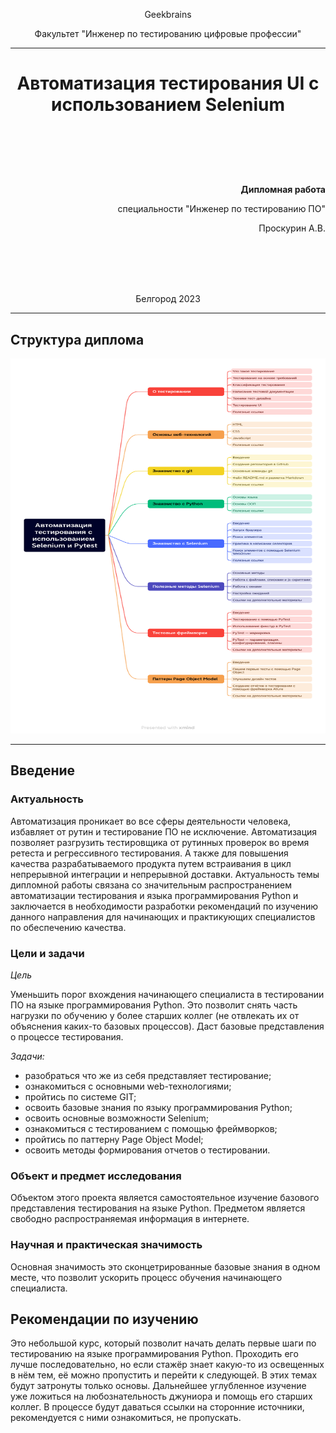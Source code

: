 <p style="text-align: center;"> Geekbrains </p>

<p style="text-align: center;">Факультет "Инженер по тестированию цифровые профессии"</p>

---

# <p h1 style="text-align: center;"><strong> Автоматизация тестирования UI с использованием Selenium </strong></p>

<br></br>
<br></br>

<p style="text-align: right;"><strong> Дипломная работа </strong></p>
<p style="text-align: right;"> специальности "Инженер по тестированию ПО" </p>
<p style="text-align: right;"> Проскурин А.В. </p>

<br></br>
<br></br>

<p style="text-align: center;"> Белгород 2023 </p>

---

## Структура диплома

<img src="img/structure.png" width="750" height="600" alt="diplom structure">

---

## Введение

### Актуальность

Автоматизация проникает во все сферы деятельности человека, избавляет от рутин и тестирование ПО не исключение.
Автоматизация позволяет разгрузить тестировщика от рутинных проверок во время ретеста и регрессивного тестирования. А
также для повышения качества разрабатываемого продукта путем встраивания в цикл непрерывной интеграции и непрерывной
доставки. Актуальность темы дипломной работы связана со значительным распространением автоматизации тестирования и языка
программирования Python и заключается в необходимости разработки рекомендаций по изучению данного направления для
начинающих и практикующих специалистов по обеспечению качества.

### Цели и задачи

*Цель*

Уменьшить порог вхождения начинающего специалиста в тестировании ПО на языке программирования Python.
Это позволит снять часть нагрузки по обучению у более старших коллег (не отвлекать их от объяснения каких-то базовых процессов).
Даст базовые представления о процессе тестирования.

*Задачи:*

* разобраться что же из себя представляет тестирование;
* ознакомиться с основными web-технологиями;
* пройтись по системе GIT;
* освоить базовые знания по языку программирования Python;
* освоить основные возможности Selenium;
* ознакомиться с тестированием с помощью фреймворков;
* пройтись по паттерну Page Object Model;
* освоить методы формирования отчетов о тестировании.

### Объект и предмет исследования

Объектом этого проекта является самостоятельное изучение базового представления тестирования на языке Python.
Предметом является свободно распространяемая информация в интернете.

### Научная и практическая значимость

Основная значимость это сконцетрированные базовые знания в одном месте, что позволит ускорить процесс обучения начинающего специалиста.

## Рекомендации по изучению

Это небольшой курс, который позволит начать делать первые шаги по тестированию на языке программирования Python.
Проходить его лучше последовательно, но если стажёр знает какую-то из освещенных в нём тем, её можно пропустить и перейти к следующей.
В этих темах будут затронуты только основы.
Дальнейшее углубленное изучение уже ложиться на любознательность джуниора и помощь его старших коллег.
В процессе будут даваться ссылки на сторонние источники, рекомендуется с ними ознакомиться, не пропускать.
